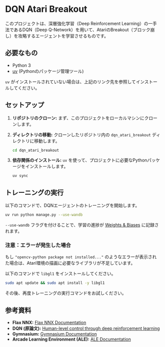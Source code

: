 # DQN Atari Breakout

このプロジェクトは、深層強化学習（Deep Reinforcement Learning）の一手法であるDQN（Deep Q-Network）を用いて、AtariのBreakout（ブロック崩し）を攻略するエージェントを学習させるものです。

## 必要なもの

*   Python 3
*   [uv](https://docs.astral.sh/uv/getting-started/installation/) (Pythonのパッケージ管理ツール)

`uv` がインストールされていない場合は、上記のリンク先を参照してインストールしてください。

## セットアップ

1.  **リポジトリのクローン:**
    まず、このプロジェクトをローカルマシンにクローンします。

2.  **ディレクトリの移動:**
    クローンしたリポジトリ内の `dqn_atari_breakout` ディレクトリに移動します。
    ```bash
    cd dqn_atari_breakout
    ```

3.  **依存関係のインストール:**
    `uv` を使って、プロジェクトに必要なPythonパッケージをインストールします。
    ```bash
    uv sync
    ```

## トレーニングの実行

以下のコマンドで、DQNエージェントのトレーニングを開始します。

```bash
uv run python manage.py --use-wandb
```

`--use-wandb` フラグを付けることで、学習の進捗が [Weights & Biases](https://wandb.ai/) に記録されます。

### **注意：エラーが発生した場合**

もし `"opencv-python package not installed..."` のようなエラーが表示された場合は、Atari環境の描画に必要なライブラリが不足しています。

以下のコマンドで `libgl1` をインストールしてください。

```bash
sudo apt update && sudo apt install -y libgl1
```

その後、再度トレーニングの実行コマンドをお試しください。

## 参考資料

*   **Flax NNX:** [Flax NNX Documentation](https://flax.readthedocs.io/en/v0.8.3/experimental/nnx/index.html)
*   **DQN (原論文):** [Human-level control through deep reinforcement learning](https://web.stanford.edu/class/psych209/Readings/MnihEtAlHassibis15NatureControlDeepRL.pdf)
*   **Gymnasium:** [Gymnasium Documentation](https://gymnasium.farama.org/)
*   **Arcade Learning Environment (ALE):** [ALE Documentation](https://ale.farama.org/)